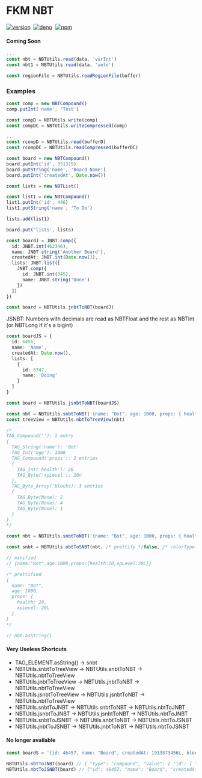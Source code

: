 # FKM NBT

[![version](https://img.shields.io/github/v/release/KalmeMarq/FKM-NBT?color=7500A4&label=&style=for-the-badge)](https://github.com/KalmeMarq/FKM-NBT/releases)&nbsp;&nbsp;[![deno](https://img.shields.io/badge/View%20on%20Deno-0E7EEE?style=for-the-badge&logo=deno&logoColor=white)](https://deno.land/x/fkm_nbt)&nbsp;&nbsp;[![npm](https://img.shields.io/badge/View%20on%20NPM-0A0?style=for-the-badge&logo=npm&logoColor=white)](https://www.npmjs.com/package/fkm-nbt)&nbsp;

#### Coming Soon
```ts
...
const nbt = NBTUtils.read(data, 'varInt')
const nbt1 = NBTUtils.read(data, 'auto')

const regionFile = NBTUtils.readRegionFile(buffer)
```

### Examples
```ts
const comp = new NBTCompound()
comp.putInt('name', 'Test')

const compD = NBTUtils.write(comp)
const compDC = NBTUtils.writeCompressed(comp)

...
const rcompD = NBTUtils.read(bufferD)
const rcompDC = NBTUtils.readCompressed(bufferDC)

```

```ts
const board = new NBTCompound()
board.putInt('id', 351325)
board.putString('name', 'Board Name')
board.putInt('createdAt', Date.now())

const lists = new NBTList()

const list1 = new NBTCompound()
list1.putInt('id', 446)
list1.putString('name', 'To Do')

lists.add(list1)

board.put('lists', lists)
```

```ts
const boardJ = JNBT.comp({
  id: JNBT.int(462346),
  name: JNBT.string('Another Board'),
  createdAt: JNBT.int(Date.now()),
  lists: JNBT.list([
    JNBT.comp({
      id: JNBT.int(345),
      name: JNBT.string('Done')
    })
  ])
})

const board = NBTUtils.jnbtToNBT(boardJ)
```

JSNBT: Numbers with decimals are read as NBTFloat and the rest as NBTInt (or NBTLong if it's a bigint)
```ts
const boardJS = {
  id: 6456,
  name: 'Name',
  createdAt: Date.now(),
  lists: [
    {
      id: 5747,
      name: 'Doing'
    }
  ]
}

const board = NBTUtils.jsnbtToNBT(boardJS)
```

```ts
const nbt = NBTUtils.snbtToNBT('{name: "Bot", age: 1000, props: { health: 20, xpLevel: 20L }}, blocks: [B;2, 4, 1]')
const treeView = NBTUtils.nbtToTreeView(nbt)

/*
TAG_Compound(''): 1 entry
{
  TAG_String('name'): 'Bot'
  TAG_Int('age'): 1000
  TAG_Compound('props'): 2 entries
  {
    TAG_Int('health'): 20
    TAG_Byte('xpLevel'): 20n
  },
  TAG_Byte_Array('blocks): 3 entries
  {
    TAG_Byte(None): 2
    TAG_Byte(None): 4
    TAG_Byte(None): 1
  }
}
*/
```

```ts
const nbt = NBTUtils.snbtToNBT('{name: "Bot", age: 1000, props: { health: 20, xpLevel: 20L }}')

const snbt = NBTUtils.nbtToSNBT(nbt, /* prettify */false, /* colorType(none (default), motd, ansi)*/ 'none')

// minified 
// {name:"Bot",age:1000,props:{health:20,xpLevel:20L}}

/* prettified
{
  name: "Bot",
  age: 1000,
  props: {
    health: 20,
    xpLevel: 20L
  }
}
*/

// nbt.asString()

```

#### Very Useless Shortcuts
- TAG_ELEMENT.asString() -> snbt
- NBTUtils.snbtToTreeView -> NBTUtils.snbtToNBT -> NBTUtils.nbtToTreeView
- NBTUtils.jnbtToTreeView -> NBTUtils.jnbtToNBT -> NBTUtils.nbtToTreeView
- NBTUtils.jsnbtToTreeView -> NBTUtils.jsnbtToNBT -> NBTUtils.nbtToTreeView
- NBTUtils.snbtToJNBT -> NBTUtils.snbtToNBT -> NBTUtils.nbtToJNBT
- NBTUtils.jsnbtToJNBT -> NBTUtils.jsnbtToNBT -> NBTUtils.nbtToJNBT
- NBTUtils.snbtToJSNBT -> NBTUtils.snbtToNBT -> NBTUtils.nbtToJSNBT
- NBTUtils.jnbtToJSNBT -> NBTUtils.jnbtToNBT -> NBTUtils.nbtToJSNBT

#### No longer available

```ts
const boardS = '{id: 46457, name: "Board", createdAt: 1913573456L, blocks: [34b, 35b, 3b] }'

NBTUtils.nbtToJNBT(board) // { "type": "compound", "value": { "id": { "type": "int", "value": 46457 }, "name": { "type": "Board" }, "createdAt": { "type": "long", "value": 1913573456n }, "blocks": { "type": "byte_array", "value": [ { "type": "byte", "value": 34 }, { "type": "byte", "value": 35 }, { "type": "byte", "value": 3 } ] } } }
NBTUtils.nbtToJSNBT(board) // {"id": 46457, "name": "Board", "createdAt": 1913573456, "blocks": [34, 3515, 351345] }
```
